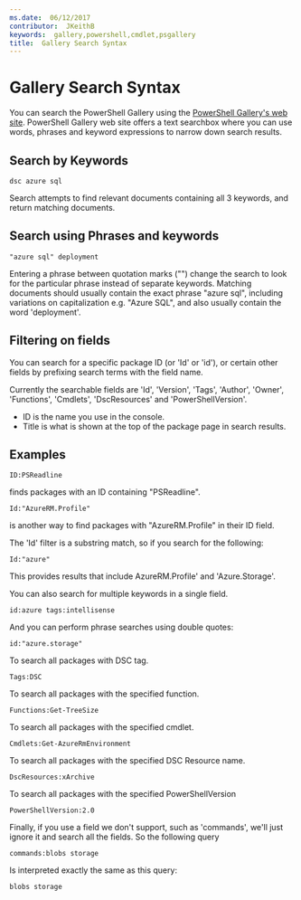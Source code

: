 ```yaml
---
ms.date:  06/12/2017
contributor:  JKeithB
keywords:  gallery,powershell,cmdlet,psgallery
title:  Gallery Search Syntax
---
```

# Gallery Search Syntax

You can search the PowerShell Gallery using the
[PowerShell Gallery's web site](https://www.powershellgallery.com/). PowerShell Gallery web site
offers a text searchbox where you can use words, phrases and keyword expressions to narrow down
search results.

## Search by Keywords

```Syntax
dsc azure sql
```

Search attempts to find relevant documents containing all 3 keywords, and return matching documents.

## Search using Phrases and keywords

```Syntax
"azure sql" deployment
```

Entering a phrase between quotation marks ("") change the search to look for the particular phrase
instead of separate keywords. Matching documents should usually contain the exact phrase "azure
sql", including variations on capitalization e.g. "Azure SQL", and also usually contain the word
'deployment'.

## Filtering on fields

You can search for a specific package ID (or 'Id' or 'id'), or certain other fields by prefixing
search terms with the field name.

Currently the searchable fields are 'Id', 'Version', 'Tags', 'Author', 'Owner', 'Functions',
'Cmdlets', 'DscResources' and 'PowerShellVersion'.

- ID is the name you use in the console.
- Title is what is shown at the top of the package page in search results.

## Examples

```Syntax
ID:PSReadline
```

finds packages with an ID containing "PSReadline".

```Syntax
Id:"AzureRM.Profile"
```

is another way to find packages with "AzureRM.Profile" in their ID field.

The 'Id' filter is a substring match, so if you search for the following:

```Syntax
Id:"azure"
```

This provides results that include AzureRM.Profile' and 'Azure.Storage'.

You can also search for multiple keywords in a single field.

```Syntax
id:azure tags:intellisense
```

And you can perform phrase searches using double quotes:

```Syntax
id:"azure.storage"
```

To search all packages with DSC tag.

```Syntax
Tags:DSC
```

To search all packages with the specified function.

```Syntax
Functions:Get-TreeSize
```

To search all packages with the specified cmdlet.

```Syntax
Cmdlets:Get-AzureRmEnvironment
```

To search all packages with the specified DSC Resource name.

```Syntax
DscResources:xArchive
```

To search all packages with the specified PowerShellVersion

```Syntax
PowerShellVersion:2.0
```

Finally, if you use a field we don't support, such as 'commands', we'll just ignore it and search
all the fields. So the following query

```Syntax
commands:blobs storage
```

Is interpreted exactly the same as this query:

```Syntax
blobs storage
```
